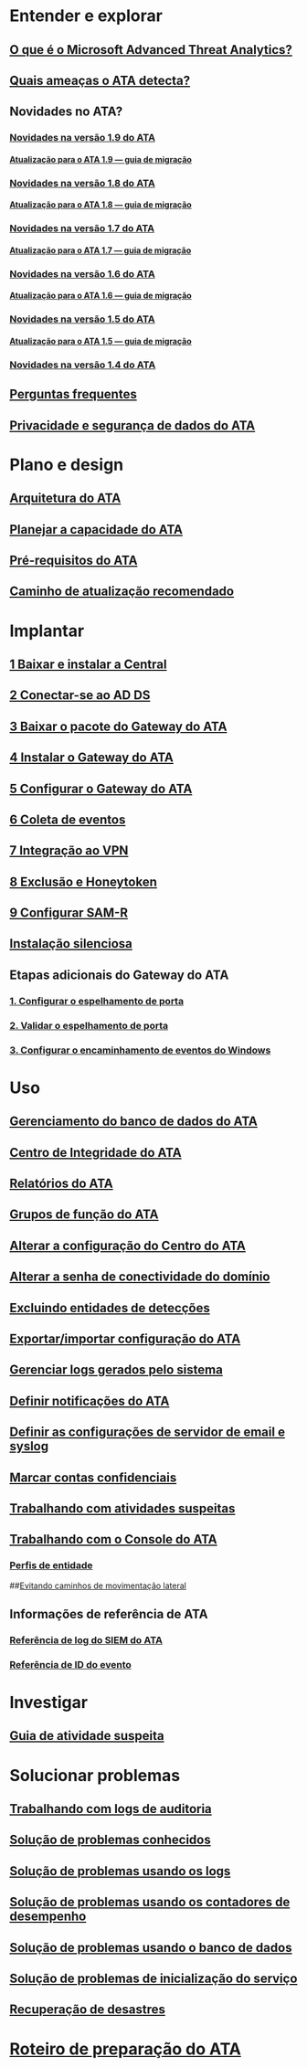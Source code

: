 # Entender e explorar
## [O que é o Microsoft Advanced Threat Analytics?](what-is-ata.md)
## [Quais ameaças o ATA detecta?](ata-threats.md)
## Novidades no ATA?
### [Novidades na versão 1.9 do ATA](whats-new-version-1.9.md)
#### [Atualização para o ATA 1.9 — guia de migração](ata-update-1.9-migration-guide.md)
### [Novidades na versão 1.8 do ATA](whats-new-version-1.8.md)
#### [Atualização para o ATA 1.8 — guia de migração](ata-update-1.8-migration-guide.md)
### [Novidades na versão 1.7 do ATA](whats-new-version-1.7.md)
#### [Atualização para o ATA 1.7 — guia de migração](ata-update-1.7-migration-guide.md)
### [Novidades na versão 1.6 do ATA](whats-new-version-1.6.md)
#### [Atualização para o ATA 1.6 — guia de migração](ata-update-1.6-migration-guide.md)
### [Novidades na versão 1.5 do ATA](whats-new-version-1.5.md)
#### [Atualização para o ATA 1.5 — guia de migração](ata-update-1.5-migration-guide.md)
### [Novidades na versão 1.4 do ATA](whats-new-version-1.4.md)
## [Perguntas frequentes](ata-technical-faq.md)
## [Privacidade e segurança de dados do ATA](ata-privacy-compliance.md)
# Plano e design
## [Arquitetura do ATA](ata-architecture.md)
## [Planejar a capacidade do ATA](ata-capacity-planning.md)
## [Pré-requisitos do ATA](ata-prerequisites.md)
## [Caminho de atualização recomendado](upgrade-path.md)
# Implantar
## [1 Baixar e instalar a Central](install-ata-step1.md)
## [2 Conectar-se ao AD DS](install-ata-step2.md)
## [3 Baixar o pacote do Gateway do ATA](install-ata-step3.md)
## [4 Instalar o Gateway do ATA](install-ata-step4.md)
## [5 Configurar o Gateway do ATA](install-ata-step5.md)
## [6 Coleta de eventos](install-ata-step6.md)
## [7 Integração ao VPN](vpn-integration-install-step.md)
## [8 Exclusão e Honeytoken](install-ata-step7.md)
## [9 Configurar SAM-R](install-ata-step9-samr.md)
## [Instalação silenciosa](ata-silent-installation.md)
## Etapas adicionais do Gateway do ATA
### [1. Configurar o espelhamento de porta](configure-port-mirroring.md)
### [2. Validar o espelhamento de porta](validate-port-mirroring.md)
### [3. Configurar o encaminhamento de eventos do Windows](configure-event-collection.md)
# Uso
## [Gerenciamento do banco de dados do ATA](ata-database-management.md)
## [Centro de Integridade do ATA](ata-health-center.md)
## [Relatórios do ATA](reports.md)
## [Grupos de função do ATA](ata-role-groups.md)
## [Alterar a configuração do Centro do ATA](modifying-ata-center-configuration.md)
## [Alterar a senha de conectividade do domínio](modifying-ata-config-dcpassword.md)
## [Excluindo entidades de detecções](excluding-entities-from-detections.md)
## [Exportar/importar configuração do ATA](ata-configuration-file.md)
## [Gerenciar logs gerados pelo sistema](manage-telemetry-settings.md)
## [Definir notificações do ATA](setting-ata-alerts.md)
## [Definir as configurações de servidor de email e syslog](setting-syslog-email-server-settings.md)
## [Marcar contas confidenciais](tag-sensitive-accounts.md)
## [Trabalhando com atividades suspeitas](working-with-suspicious-activities.md)
## [Trabalhando com o Console do ATA](working-with-ata-console.md)
### [Perfis de entidade](entity-profiles.md)
##[Evitando caminhos de movimentação lateral](use-case-lateral-movement-path.md)
## Informações de referência de ATA
### [Referência de log do SIEM do ATA](cef-format-sa.md)
### [Referência de ID do evento](event-id-reference.md)
# Investigar
## [Guia de atividade suspeita](suspicious-activity-guide.md)
# Solucionar problemas
## [Trabalhando com logs de auditoria](troubleshoot-audit.md)
## [Solução de problemas conhecidos](troubleshooting-ata-known-errors.md)
## [Solução de problemas usando os logs](troubleshooting-ata-using-logs.md)
## [Solução de problemas usando os contadores de desempenho](troubleshooting-ata-using-perf-counters.md)
## [Solução de problemas usando o banco de dados](troubleshooting-ata-using-ata-database.md)
## [Solução de problemas de inicialização do serviço](troubleshooting-service-startup.md)
## [Recuperação de desastres](disaster-recovery.md)
# [Roteiro de preparação do ATA](ata-resources.md)